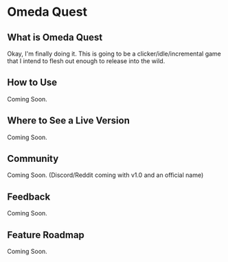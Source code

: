 # Omeda Quest

## What is Omeda Quest

Okay, I'm finally doing it. This is going to be a clicker/idle/incremental game that I intend to flesh out enough to release into the wild.

## How to Use

Coming Soon.

## Where to See a Live Version

Coming Soon.

## Community

Coming Soon. (Discord/Reddit coming with v1.0 and an official name)

## Feedback

Coming Soon.

## Feature Roadmap

Coming Soon.